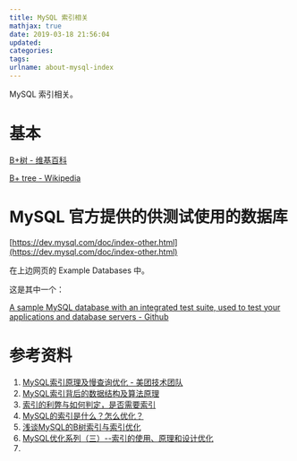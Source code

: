 ```yaml
---
title: MySQL 索引相关
mathjax: true
date: 2019-03-18 21:56:04
updated:
categories:
tags:
urlname: about-mysql-index
---
```


MySQL 索引相关。

<!-- more -->

# 基本

[B+树 - 维基百科](https://zh.wikipedia.org/wiki/B%2B%E6%A0%91)

[B+ tree - Wikipedia](https://en.wikipedia.org/wiki/B%2B_tree)







# MySQL 官方提供的供测试使用的数据库

[https://dev.mysql.com/doc/index-other.html](https://dev.mysql.com/doc/index-other.html)

在上边网页的 Example Databases 中。

这是其中一个：

[A sample MySQL database with an integrated test suite, used to test your applications and database servers - Github](https://github.com/datacharmer/test_db)

# 参考资料

1. [MySQL索引原理及慢查询优化 - 美团技术团队](https://tech.meituan.com/2014/06/30/mysql-index.html)
2. [MySQL索引背后的数据结构及算法原理](http://blog.codinglabs.org/articles/theory-of-mysql-index.html)
3. [索引的利弊与如何判定，是否需要索引](http://book.51cto.com/art/200906/132452.htm)
4. [MySQL的索引是什么？怎么优化？](https://my.oschina.net/liughDevelop/blog/1788148)
5. [浅谈MySQL的B树索引与索引优化](https://monkeysayhi.github.io/2018/03/06/%E6%B5%85%E8%B0%88MySQL%E7%9A%84B%E6%A0%91%E7%B4%A2%E5%BC%95%E4%B8%8E%E7%B4%A2%E5%BC%95%E4%BC%98%E5%8C%96/)
6. [MySQL优化系列（三）--索引的使用、原理和设计优化](https://blog.csdn.net/Jack__Frost/article/details/72571540)
7. 